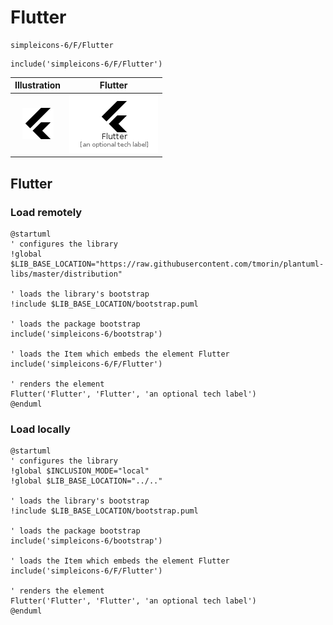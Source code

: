 # Flutter


```text
simpleicons-6/F/Flutter
```

```text
include('simpleicons-6/F/Flutter')
```



| Illustration | Flutter |
| :---: | :---: |
| ![illustration for Illustration](../../simpleicons-6/F/Flutter.png) | ![illustration for Flutter](../../simpleicons-6/F/Flutter.Local.png) |




## Flutter

### Load remotely
```plantuml
@startuml
' configures the library
!global $LIB_BASE_LOCATION="https://raw.githubusercontent.com/tmorin/plantuml-libs/master/distribution"

' loads the library's bootstrap
!include $LIB_BASE_LOCATION/bootstrap.puml

' loads the package bootstrap
include('simpleicons-6/bootstrap')

' loads the Item which embeds the element Flutter
include('simpleicons-6/F/Flutter')

' renders the element
Flutter('Flutter', 'Flutter', 'an optional tech label')
@enduml
```

### Load locally
```plantuml
@startuml
' configures the library
!global $INCLUSION_MODE="local"
!global $LIB_BASE_LOCATION="../.."

' loads the library's bootstrap
!include $LIB_BASE_LOCATION/bootstrap.puml

' loads the package bootstrap
include('simpleicons-6/bootstrap')

' loads the Item which embeds the element Flutter
include('simpleicons-6/F/Flutter')

' renders the element
Flutter('Flutter', 'Flutter', 'an optional tech label')
@enduml
```

